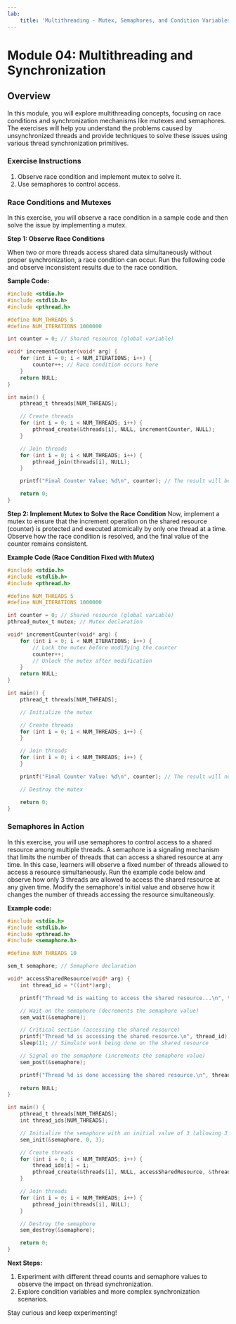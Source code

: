```yaml
---
lab:
    title: 'Multithreading - Mutex, Semaphores, and Condition Variables'
---
```

# Module 04: Multithreading and Synchronization

## Overview

In this module, you will explore multithreading concepts, focusing on race conditions and synchronization mechanisms like mutexes and semaphores. The exercises will help you understand the problems caused by unsynchronized threads and provide techniques to solve these issues using various thread synchronization primitives.

### Exercise Instructions
1. Observe race condition and implement mutex to solve it.
2. Use semaphores to control access.

### Race Conditions and Mutexes
In this exercise, you will observe a race condition in a sample code and then solve the issue by implementing a mutex.

**Step 1: Observe Race Conditions**

When two or more threads access shared data simultaneously without proper synchronization, a race condition can occur. Run the following code and observe inconsistent results due to the race condition.

**Sample Code:**
```c
#include <stdio.h>
#include <stdlib.h>
#include <pthread.h>

#define NUM_THREADS 5
#define NUM_ITERATIONS 1000000

int counter = 0; // Shared resource (global variable)

void* incrementCounter(void* arg) {
    for (int i = 0; i < NUM_ITERATIONS; i++) {
        counter++; // Race condition occurs here
    }
    return NULL;
}

int main() {
    pthread_t threads[NUM_THREADS];

    // Create threads
    for (int i = 0; i < NUM_THREADS; i++) {
        pthread_create(&threads[i], NULL, incrementCounter, NULL);
    }

    // Join threads
    for (int i = 0; i < NUM_THREADS; i++) {
        pthread_join(threads[i], NULL);
    }

    printf("Final Counter Value: %d\n", counter); // The result will be inconsistent

    return 0;
}
```

**Step 2: Implement Mutex to Solve the Race Condition**
Now, implement a mutex to ensure that the increment operation on the shared resource (counter) is protected and executed atomically by only one thread at a time.
Observe how the race condition is resolved, and the final value of the counter remains consistent.

**Example Code (Race Condition Fixed with Mutex)**
```c
#include <stdio.h>
#include <stdlib.h>
#include <pthread.h>

#define NUM_THREADS 5
#define NUM_ITERATIONS 1000000

int counter = 0; // Shared resource (global variable)
pthread_mutex_t mutex; // Mutex declaration

void* incrementCounter(void* arg) {
    for (int i = 0; i < NUM_ITERATIONS; i++) {
        // Lock the mutex before modifying the counter
        counter++;
        // Unlock the mutex after modification
    }
    return NULL;
}

int main() {
    pthread_t threads[NUM_THREADS];

    // Initialize the mutex

    // Create threads
    for (int i = 0; i < NUM_THREADS; i++) {
    }

    // Join threads
    for (int i = 0; i < NUM_THREADS; i++) {
    }

    printf("Final Counter Value: %d\n", counter); // The result will now be consistent

    // Destroy the mutex

    return 0;
}
```

### Semaphores in Action
In this exercise, you will use semaphores to control access to a shared resource among multiple threads.
A semaphore is a signaling mechanism that limits the number of threads that can access a shared resource at any time. In this case, learners will observe a fixed number of threads allowed to access a resource simultaneously.
Run the example code below and observe how only 3 threads are allowed to access the shared resource at any given time.
Modify the semaphore's initial value and observe how it changes the number of threads accessing the resource simultaneously.

**Example code:**
```c
#include <stdio.h>
#include <stdlib.h>
#include <pthread.h>
#include <semaphore.h>

#define NUM_THREADS 10

sem_t semaphore; // Semaphore declaration

void* accessSharedResource(void* arg) {
    int thread_id = *((int*)arg);

    printf("Thread %d is waiting to access the shared resource...\n", thread_id);

    // Wait on the semaphore (decrements the semaphore value)
    sem_wait(&semaphore);

    // Critical section (accessing the shared resource)
    printf("Thread %d is accessing the shared resource.\n", thread_id);
    sleep(1); // Simulate work being done on the shared resource

    // Signal on the semaphore (increments the semaphore value)
    sem_post(&semaphore);

    printf("Thread %d is done accessing the shared resource.\n", thread_id);
    
    return NULL;
}

int main() {
    pthread_t threads[NUM_THREADS];
    int thread_ids[NUM_THREADS];

    // Initialize the semaphore with an initial value of 3 (allowing 3 threads to access the resource at a time)
    sem_init(&semaphore, 0, 3);

    // Create threads
    for (int i = 0; i < NUM_THREADS; i++) {
        thread_ids[i] = i;
        pthread_create(&threads[i], NULL, accessSharedResource, &thread_ids[i]);
    }

    // Join threads
    for (int i = 0; i < NUM_THREADS; i++) {
        pthread_join(threads[i], NULL);
    }

    // Destroy the semaphore
    sem_destroy(&semaphore);

    return 0;
}
```

**Next Steps:**
1. Experiment with different thread counts and semaphore values to observe the impact on thread synchronization.
2. Explore condition variables and more complex synchronization scenarios.

Stay curious and keep experimenting!

